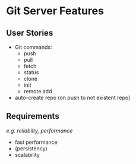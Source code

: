 # Git Server Features

## User Stories
* Git commands:
  * push
  * pull
  * fetch
  * status
  * clone
  * init
  * remote add
* auto-create repo (on push to not existent repo)

## Requirements
*e.g.  reliabilty, performance*
* fast performance
* (persistency)
* scalability
